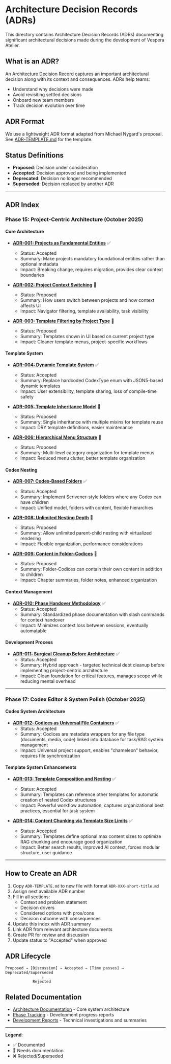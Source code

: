 # Architecture Decision Records (ADRs)

This directory contains Architecture Decision Records (ADRs) documenting significant architectural decisions made during the development of Vespera Atelier.

## What is an ADR?

An Architecture Decision Record captures an important architectural decision along with its context and consequences. ADRs help teams:
- Understand why decisions were made
- Avoid revisiting settled decisions
- Onboard new team members
- Track decision evolution over time

## ADR Format

We use a lightweight ADR format adapted from Michael Nygard's proposal. See [ADR-TEMPLATE.md](./ADR-TEMPLATE.md) for the template.

## Status Definitions

- **Proposed**: Decision under consideration
- **Accepted**: Decision approved and being implemented
- **Deprecated**: Decision no longer recommended
- **Superseded**: Decision replaced by another ADR

---

## ADR Index

### Phase 15: Project-Centric Architecture (October 2025)

#### Core Architecture

- **[ADR-001: Projects as Fundamental Entities](./ADR-001-projects-fundamental.md)** ✅
  - Status: Accepted
  - Summary: Make projects mandatory foundational entities rather than optional metadata
  - Impact: Breaking change, requires migration, provides clear context boundaries

- **[ADR-002: Project Context Switching](./ADR-002-project-context-switching.md)** 🚧
  - Status: Proposed
  - Summary: How users switch between projects and how context affects UI
  - Impact: Navigator filtering, template availability, task visibility

- **[ADR-003: Template Filtering by Project Type](./ADR-003-template-filtering.md)** 🚧
  - Status: Proposed
  - Summary: Templates shown in UI based on current project type
  - Impact: Cleaner template menus, project-specific workflows

#### Template System

- **[ADR-004: Dynamic Template System](./ADR-004-dynamic-templates.md)** ✅
  - Status: Accepted
  - Summary: Replace hardcoded CodexType enum with JSON5-based dynamic templates
  - Impact: User extensibility, template sharing, loss of compile-time safety

- **[ADR-005: Template Inheritance Model](./ADR-005-template-inheritance.md)** 🚧
  - Status: Proposed
  - Summary: Single inheritance with multiple mixins for template reuse
  - Impact: DRY template definitions, easier maintenance

- **[ADR-006: Hierarchical Menu Structure](./ADR-006-hierarchical-menus.md)** 🚧
  - Status: Proposed
  - Summary: Multi-level category organization for template menus
  - Impact: Reduced menu clutter, better template organization

#### Codex Nesting

- **[ADR-007: Codex-Based Folders](./ADR-007-codex-folders.md)** ✅
  - Status: Accepted
  - Summary: Implement Scrivener-style folders where any Codex can have children
  - Impact: Unified model, folders with content, flexible hierarchies

- **[ADR-008: Unlimited Nesting Depth](./ADR-008-unlimited-nesting.md)** 🚧
  - Status: Proposed
  - Summary: Allow unlimited parent-child nesting with virtualized rendering
  - Impact: Flexible organization, performance considerations

- **[ADR-009: Content in Folder-Codices](./ADR-009-folder-content.md)** 🚧
  - Status: Proposed
  - Summary: Folder-Codices can contain their own content in addition to children
  - Impact: Chapter summaries, folder notes, enhanced organization

#### Context Management

- **[ADR-010: Phase Handover Methodology](./ADR-010-phase-handover-methodology.md)** ✅
  - Status: Accepted
  - Summary: Standardized phase documentation with slash commands for context handover
  - Impact: Minimizes context loss between sessions, eventually automatable

#### Development Process

- **[ADR-011: Surgical Cleanup Before Architecture](./ADR-011-surgical-cleanup-before-architecture.md)** ✅
  - Status: Accepted
  - Summary: Hybrid approach - targeted technical debt cleanup before implementing project-centric architecture
  - Impact: Clean foundation for critical features, manages scope while reducing mental overhead

---

### Phase 17: Codex Editor & System Polish (October 2025)

#### Codex System Architecture

- **[ADR-012: Codices as Universal File Containers](./ADR-012-codices-as-file-containers.md)** ✅
  - Status: Accepted
  - Summary: Codices are metadata wrappers for any file type (documents, media, code) linked into database for task/RAG system management
  - Impact: Universal project support, enables "chameleon" behavior, requires file synchronization

#### Template System Enhancements

- **[ADR-013: Template Composition and Nesting](./ADR-013-template-composition.md)** ✅
  - Status: Accepted
  - Summary: Templates can reference other templates for automatic creation of nested Codex structures
  - Impact: Powerful workflow automation, captures organizational best practices, essential for task system

- **[ADR-014: Content Chunking via Template Size Limits](./ADR-014-content-chunking.md)** ✅
  - Status: Accepted
  - Summary: Templates define optional max content sizes to optimize RAG chunking and encourage good organization
  - Impact: Better search results, improved AI context, forces modular structure, user guidance

---

## How to Create an ADR

1. Copy `ADR-TEMPLATE.md` to new file with format `ADR-XXX-short-title.md`
2. Assign next available ADR number
3. Fill in all sections:
   - Context and problem statement
   - Decision drivers
   - Considered options with pros/cons
   - Decision outcome with consequences
4. Update this index with ADR summary
5. Link ADR from relevant architecture documents
6. Create PR for review and discussion
7. Update status to "Accepted" when approved

## ADR Lifecycle

```
Proposed → [Discussion] → Accepted → [Time passes] → Deprecated/Superseded
                ↓
            Rejected
```

## Related Documentation

- [Architecture Documentation](../../architecture/) - Core system architecture
- [Phase Tracking](../phases/) - Development progress reports
- [Development Reports](../reports/) - Technical investigations and summaries

---

**Legend**:
- ✅ Documented
- 🚧 Needs documentation
- ❌ Rejected/Superseded
